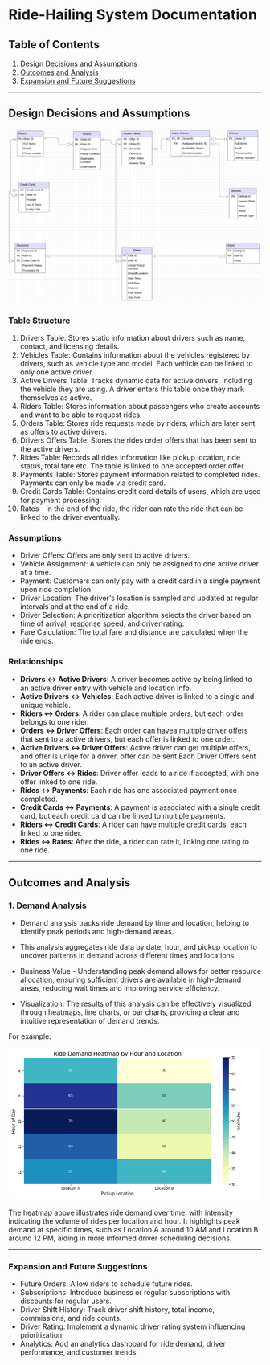 
# Ride-Hailing System Documentation

## Table of Contents

1. [Design Decisions and Assumptions](https://github.com/Brit771/Data-Model-Design-Assignment/blob/main/documentation.md#design-decisions-and-assumptions)
2. [Outcomes and Analysis](https://github.com/Brit771/Data-Model-Design-Assignment/blob/main/documentation.md#outcomes-and-analysis)
3. [Expansion and Future Suggestions](https://github.com/Brit771/Data-Model-Design-Assignment/blob/main/documentation.md#expansion-and-future-suggestions)

---

## Design Decisions and Assumptions

![alt text](ER_diagram.png)


### Table Structure

1. Drivers Table: Stores static information about drivers such as name, contact, and licensing details.
2. Vehicles Table: Contains information about the vehicles registered by drivers, such as vehicle type and model. Each vehicle can be linked to only one active driver.
3. Active Drivers Table: Tracks dynamic data for active drivers, including the vehicle they are using. A driver enters this table once they mark themselves as active.
4. Riders Table: Stores information about passengers who create accounts and want to be able to request rides.
5. Orders Table: Stores ride requests made by riders, which are later sent as offers to active drivers.
6. Drivers Offers Table: Stores the rides order offers that has been sent to the active drivers.
7. Rides Table: Records all rides information like  pickup location, ride status, total fare etc. The table is linked to one accepted order offer.
8. Payments Table: Stores payment information related to completed rides. Payments can only be made via credit card.
9. Credit Cards Table: Contains credit card details of users, which are used for payment processing.
10. Rates - In the end of the ride, the rider can rate the ride that can be linked to the driver eventually.

### Assumptions

- Driver Offers: Offers are only sent to active drivers.
- Vehicle Assignment: A vehicle can only be assigned to one active driver at a time.
- Payment: Customers can only pay with a credit card in a single payment upon ride completion.
- Driver Location: The driver's location is sampled and updated at regular intervals and at the end of a ride.
- Driver Selection: A prioritization algorithm selects the driver based on time of arrival, response speed, and driver rating.
- Fare Calculation: The total fare and distance are calculated when the ride ends.

### Relationships

- **Drivers ↔ Active Drivers**: A driver becomes active by being linked to an active driver entry with vehicle and location info.
- **Active Drivers ↔ Vehicles**: Each active driver is linked to a single and unique vehicle.
- **Riders ↔ Orders**: A rider can place multiple orders, but each order belongs to one rider.
- **Orders ↔ Driver Offers**: Each order can havea multiple driver offers that sent to a active drivers, but each offer is linked to one order.
- **Active Drivers ↔ Driver Offers**: Active driver can get multiple offers, and offer is uniqe for a driver.
offer can be sent Each Driver Offers sent to an active driver. 
- **Driver Offers ↔ Rides**: Driver offer leads to a ride if accepted, with one offer linked to one ride.
- **Rides ↔ Payments**: Each ride has one associated payment once completed.
- **Credit Cards ↔ Payments**: A payment is associated with a single credit card, but each credit card can be linked to multiple payments.
- **Riders ↔ Credit Cards**: A rider can have multiple credit cards, each linked to one rider.
- **Rides ↔ Rates**: After the ride, a rider can rate it, linking one rating to one ride.

---

## Outcomes and Analysis

### 1. **Demand Analysis**

- Demand analysis tracks ride demand by time and location, helping to identify peak periods and high-demand areas.

- This analysis aggregates ride data by date, hour, and pickup location to uncover patterns in demand across different times and locations.

- Business Value - Understanding peak demand allows for better resource allocation, ensuring sufficient drivers are available in high-demand areas, reducing wait times and improving service efficiency.

- Visualization: The results of this analysis can be effectively visualized through heatmaps, line charts, or bar charts, providing a clear and intuitive representation of demand trends.

For example:

![alt text](assets/image-1.png)

The heatmap above illustrates ride demand over time, with intensity indicating the volume of rides per location and hour. It highlights peak demand at specific times, such as Location A around 10 AM and Location B around 12 PM, aiding in more informed driver scheduling decisions.

---

### Expansion and Future Suggestions

- Future Orders: Allow riders to schedule future rides.
- Subscriptions: Introduce business or regular subscriptions with discounts for regular users.
- Driver Shift History: Track driver shift history, total income, commissions, and ride counts.
- Driver Rating: Implement a dynamic driver rating system influencing prioritization.
- Analytics: Add an analytics dashboard for ride demand, driver performance, and customer trends.